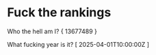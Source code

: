# Fuck the rankings

Who the hell am I?
{ 13677489 }

What fucking year is it?
[ 2025-04-01T10:00:00Z ]
